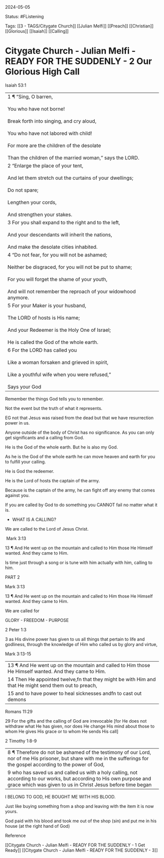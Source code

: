 2024-05-05

Status: #FListening 

Tags: [[3 - TAGS/Citygate Church]] [[Julian Melfi]] [[Preach]] [[Christian]] [[Glorious]] [[Isaiah]] [[Calling]] 

# Citygate Church - Julian Melfi - READY FOR THE SUDDENLY - 2 Our Glorious High Call
Isaiah 53:1

|   |
|---|
|1 ¶ “Sing, O barren, <br><br>You who have not borne!<br><br>Break forth into singing, and cry aloud,<br><br>You who have not labored with child!<br><br>For more are the children of the desolate<br><br>Than the children of the married woman,” says the LORD.|
|2 “Enlarge the place of your tent,<br><br>And let them stretch out the curtains of your dwellings;<br><br>Do not spare;<br><br>Lengthen your cords,<br><br>And strengthen your stakes.|
|3 For you shall expand to the right and to the left,<br><br>And your descendants will inherit the nations,<br><br>And make the desolate cities inhabited.|
|4 “Do not fear, for you will not be ashamed;<br><br>Neither be disgraced, for you will not be put to shame;<br><br>For you will forget the shame of your youth,<br><br>And will not remember the reproach of your widowhood anymore.|
|5 For your Maker is your husband,<br><br>The LORD of hosts is His name;<br><br>And your Redeemer is the Holy One of Israel;<br><br>He is called the God of the whole earth.|
|6 For the LORD has called you<br><br>Like a woman forsaken and grieved in spirit,<br><br>Like a youthful wife when you were refused,”<br><br>Says your God|

  

  

Remember the things God tells you to remember.

Not the event but the truth of what it represents.

EG not that Jesus was raised from the dead but that we have resurrection power in us.

  

Anyone outside of the body of Christ has no significance. As you can only get significants and a calling from God.

  

He is the God of the whole earth. But he is also my God.

As he is the God of the whole earth he can move heaven and earth for you to fulfill your calling.

  

He is God the redeemer.

  

He is the Lord of hosts the captain of the army.

Because is the captain of the army, he can fight off any enemy that comes against you.

  

If you are called by God to do something you CANNOT fail no matter what it is.

  

  

- WHAT IS A CALLING?

  

We are called to the Lord of Jesus Christ.

 Mark 3:13

  

13 ¶ And He went up on the mountain and called to Him those He Himself wanted. And they came to Him.

  

Is time just through a song or is tune with him actually with him, calling to him.

  

  

  

  

  

PART 2

  

Mark 3:13

13 ¶ And He went up on the mountain and called to Him those He Himself wanted. And they came to Him.

  

  

We are called for 

GLORY - FREEDOM - PURPOSE

  

2 Peter 1:3

3 as His divine power has given to us all things that pertain to life and godliness, through the knowledge of Him who called us by glory and virtue,

  

  

Mark 3:13-15

|   |
|---|
|13 ¶ And He went up on the mountain and called to Him those He Himself wanted. And they came to Him.|
|14 Then He appointed twelve,fn that they might be with Him and that He might send them out to preach,|
|15 and to have power to heal sicknesses andfn to cast out demons|

  

Romans 11:29

  

29 For the gifts and the calling of God are irrevocable [for He does not withdraw what He has given, nor does He change His mind about those to whom He gives His grace or to whom He sends His call]

  

2 Timothy 1:8-9

|   |
|---|
|8 ¶ Therefore do not be ashamed of the testimony of our Lord, nor of me His prisoner, but share with me in the sufferings for the gospel according to the power of God,|
|9 who has saved us and called us with a holy calling, not according to our works, but according to His own purpose and grace which was given to us in Christ Jesus before time began|

  

  

I BELONG TO GOD, HE BOUGHT ME WITH HIS BLOOD. 

Just like buying something from a shop and leaving with the item it is now yours.

God paid with his blood and took me out of the shop (sin) and put me in his house (at the right hand of God)


Reference

[[Citygate Church - Julian Melfi - READY FOR THE SUDDENLY - 1 Get Ready]]
[[Citygate Church - Julian Melfi - READY FOR THE SUDDENLY - 3]]